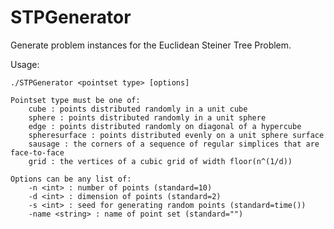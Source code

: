 # STPGenerator
Generate problem instances for the Euclidean Steiner Tree Problem. 

Usage:

    ./STPGenerator <pointset type> [options]
    
    Pointset type must be one of:
    	cube : points distributed randomly in a unit cube
    	sphere : points distributed randomly in a unit sphere
    	edge : points distributed randomly on diagonal of a hypercube
    	spheresurface : points distributed evenly on a unit sphere surface
    	sausage : the corners of a sequence of regular simplices that are face-to-face
    	grid : the vertices of a cubic grid of width floor(n^(1/d))
    
    Options can be any list of:
    	-n <int> : number of points (standard=10)
    	-d <int> : dimension of points (standard=2)
    	-s <int> : seed for generating random points (standard=time())
    	-name <string> : name of point set (standard="")
